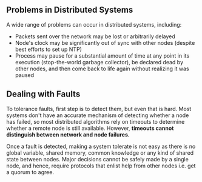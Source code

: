 ## Problems in Distributed Systems

A wide range of problems can occur in distributed systems, including:

- Packets sent over the network may be lost or arbitrarily delayed
- Node's clock may be significantly out of sync with other nodes (despite best efforts to set up NTP)
- Process may pause for a substantial amount of time at any point in its execution (stop-the-world garbage collector), be declared dead by other nodes, and then come back to life again without realizing it was paused

## Dealing with Faults

To tolerance faults, first step is to detect them, but even that is hard. Most systems don't have an accurate mechanism of detecting whether a node has failed, so most distributed algorithms rely on timeouts to determine whether a remote node is still available. However, **timeouts cannot distinguish between network and node failures.**

Once a fault is detected, making a system tolerate is not easy as there is no global variable, shared memory, common knowledge or any kind of shared state between nodes. Major decisions cannot be safely made by a single node, and hence, require protocols that enlist help from other nodes i.e. get a quorum to agree.
